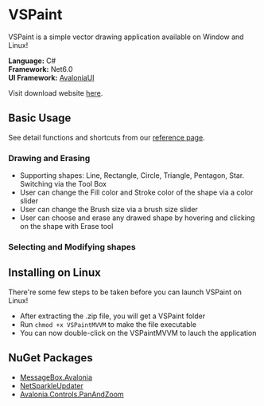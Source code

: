 # VSPaint
VSPaint is a simple vector drawing application available on Window and Linux!  

**Language:** C#  
**Framework:** Net6.0  
**UI Framework:** [AvaloniaUI](https://avaloniaui.net/)

Visit download website [here](https://q190504.github.io/VSPaint-Website/).

## Basic Usage
See detail functions and shortcuts from our [reference page](https://q190504.github.io/VSPaint-Website/reference.html).

### Drawing and Erasing
- Supporting shapes: Line, Rectangle, Circle, Triangle, Pentagon, Star. Switching via the Tool Box
- User can change the Fill color and Stroke color of the shape via a color slider
- User can change the Brush size via a brush size slider
- User can choose and erase any drawed shape by hovering and clicking on the shape with Erase tool

### Selecting and Modifying shapes

## Installing on Linux
There're some few steps to be taken before you can launch VSPaint on Linux!  
- After extracting the .zip file, you will get a VSPaint folder
- Run `chmod +x VSPaintMVVM` to make the file executable
- You can now double-click on the VSPaintMVVM to lauch the application

## NuGet Packages
- [MessageBox.Avalonia](https://github.com/AvaloniaCommunity/MessageBox.Avalonia)  
- [NetSparkleUpdater](https://github.com/NetSparkleUpdater/NetSparkle)  
- [Avalonia.Controls.PanAndZoom](https://github.com/wieslawsoltes/PanAndZoom)  

